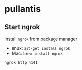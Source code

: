 # pullantis
## Start ngrok
install `ngrok` from package manager
- linux: `apt-get install ngrok`
- Mac: `brew install ngrok`
```
ngrok http 4141
```